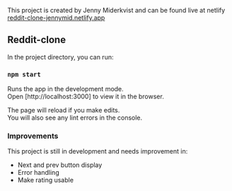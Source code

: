 This project is created by Jenny Miderkvist and can be found live at netlify [reddit-clone-jennymid.netlify.app](https://reddit-clone-jennymid.netlify.app)

## Reddit-clone

In the project directory, you can run:

### `npm start`

Runs the app in the development mode.<br />
Open [http://localhost:3000] to view it in the browser.

The page will reload if you make edits.<br />
You will also see any lint errors in the console.

### Improvements

This project is still in development and needs improvement in:
* Next and prev button display
* Error handling
* Make rating usable


